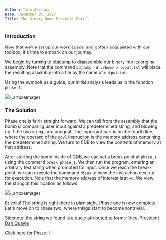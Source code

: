 ```yaml
---
Author: Taha Azzaoui
Date: December 24, 2017 
Title: The Binary Bomb Project: Part 1 
---
```


### Introduction

Now that we\'ve set up our work space, and gotten acquainted with our
toolbox, it\'s time to embark on our journey.

We begin by turning to objdump to disassemble our binary into its
original assembly. Note that the command `objdump -d ./bomb > ouput.txt`
will place the resulting assembly into a file by the name of
`output.txt`.

Using the symbols as a guide, our initial analysis leads us to the
function `phase_1`.

![](images/binary1_1.png){.articleImage}

### The Solution 

Phase one is fairly straight forward. We can tell from the assembly that
the bomb is comparing user input against a predetermined string, and
blowing up if the two strings are unequal. The important part is on the
fourth line, where the operand of the `movl` instruction is the memory
address containing the predetermined string. We turn to GDB to view the
contents of memory at that address.

After starting the bomb inside of GDB, we can set a break-point at
`phase_1` using the command `break phase_1`. We then run the program,
entering an arbitrary test string when prompted for input. Once we reach
the break-point, we can execute the command `disas` to view the
instruction next up for execution. Note that the memory address of
interest is at `+6`. We view the string at this location as follows.

![](images/binary1_2.png){.articleImage}

Et voila! The string is right there in plain sight. Phase one is now
complete. Let\'s move on to phase two, where things start to become
nontrivial.

[Sidenote: the string we found is a quote attributed to former
Vice-President Dan Quayle](http://www.phrases.org.uk/meanings/397100.html)

[Click here for Phase II](https://tahaazzaoui.com/blog/binary_bomb_2.html)
